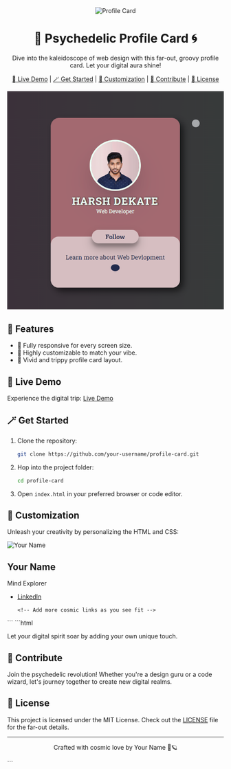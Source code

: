 
<!-- Header Image -->
<div align="center">
  <img src="profile-card.gif" alt="Profile Card" width="300"/>
</div>

<!-- Catchy Title -->
<h1 align="center">🌟 Psychedelic Profile Card 🌀</h1>

<!-- Description with a Twist -->
<p align="center">
  Dive into the kaleidoscope of web design with this far-out, groovy profile card. Let your digital aura shine!
</p>

<!-- Eye-Catching Links -->
<p align="center">
  <a href="https://your-demo-link.com">🌈 Live Demo</a> | 
  <a href="#getting-started">🪄 Get Started</a> | 
  <a href="#usage">🎨 Customization</a> | 
  <a href="#contributing">🚀 Contribute</a> | 
  <a href="#license">📜 License</a>
</p>

<!-- Visual Explosion -->
<p align="center">
  <img src="profile-card-preview.png" alt="Profile Card Preview" width="600"/>
</p>

<!-- Funky Features -->
## 🌟 Features

- 📱 Fully responsive for every screen size.
- 💅 Highly customizable to match your vibe.
- 🌈 Vivid and trippy profile card layout.

<!-- Groovy Demo -->
## 🚀 Live Demo

Experience the digital trip: [Live Demo](https://harshdekate.github.io/profile-card/)



<!-- Magic Setup -->
## 🪄 Get Started

1. Clone the repository:

   ```bash
   git clone https://github.com/your-username/profile-card.git
   ```

2. Hop into the project folder:

   ```bash
   cd profile-card
   ```

3. Open `index.html` in your preferred browser or code editor.

<!-- Let Your Imagination Run Wild -->
## 🎨 Customization

Unleash your creativity by personalizing the HTML and CSS:

<div class="profile-card">
  <img src="your-profile-image.jpg" alt="Your Name">
  <h2>Your Name</h2>
  <p>Mind Explorer</p>
  <ul>
    <li><a href="[https://linkedin.com/your-linkedin-profile](https://www.linkedin.com/in/harsh-dekate-b54745237/)">LinkedIn</a></li>
    
    <!-- Add more cosmic links as you see fit -->
  </ul>
</div>
```
```html

Let your digital spirit soar by adding your own unique touch.

<!-- Join the Revolution -->
## 🚀 Contribute

Join the psychedelic revolution! Whether you're a design guru or a code wizard, let's journey together to create new digital realms.

<!-- Legal Groove -->
## 📜 License

This project is licensed under the MIT License. Check out the [LICENSE](LICENSE) file for the far-out details.

---

<p align="center">
  Crafted with cosmic love by Your Name 🌌🪐
</p>
```

